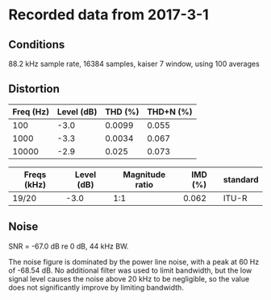 # Recorded data from 2017-3-1

## Conditions
88.2 kHz sample rate, 16384 samples, kaiser 7 window, using 100 averages

## Distortion

| Freq (Hz) | Level (dB) | THD (%) | THD+N (%) |
|-----------|------------|---------|-----------|
|       100 |       -3.0 |  0.0099 |     0.055 |
|      1000 |       -3.3 |  0.0034 |     0.067 |
|     10000 |       -2.9 |   0.025 |     0.073 |


| Freqs  (kHz) | Level (dB) | Magnitude ratio | IMD (%) | standard |
|--------------|------------|-----------------|---------|----------|
| 19/20        |       -3.0 | 1:1             |   0.062 | ITU-R    |


## Noise

SNR = -67.0 dB re 0 dB, 44 kHz BW.

The noise figure is dominated by the power line noise, with a peak at 60 Hz of -68.54 dB.
No additional filter was used to limit bandwidth, but the low signal level causes the noise above 20 kHz to be negligible, so the value does not significantly improve by limiting bandwidth.
